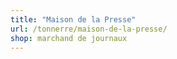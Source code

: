 ```yaml
---
title: "Maison de la Presse"
url: /tonnerre/maison-de-la-presse/
shop: marchand de journaux
---
```


